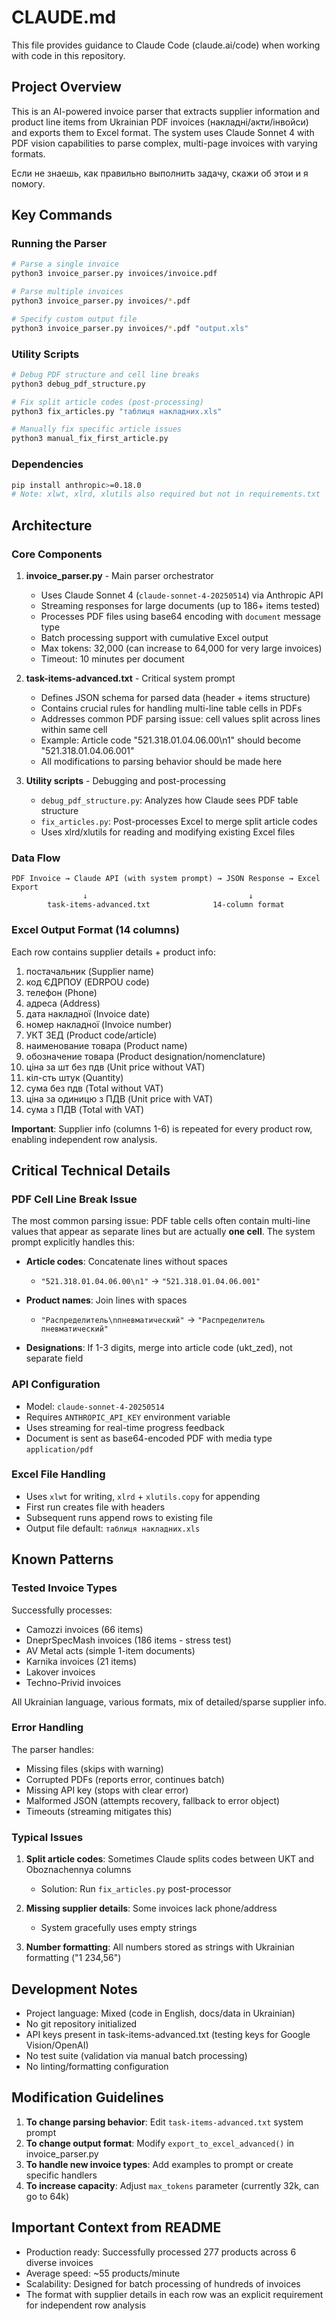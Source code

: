 # CLAUDE.md

This file provides guidance to Claude Code (claude.ai/code) when working with code in this repository.

## Project Overview

This is an AI-powered invoice parser that extracts supplier information and product line items from Ukrainian PDF invoices (накладні/акти/інвойси) and exports them to Excel format. The system uses Claude Sonnet 4 with PDF vision capabilities to parse complex, multi-page invoices with varying formats.

Если не знаешь, как правильно выполнить задачу, скажи об этои и я помогу.

## Key Commands

### Running the Parser

```bash
# Parse a single invoice
python3 invoice_parser.py invoices/invoice.pdf

# Parse multiple invoices
python3 invoice_parser.py invoices/*.pdf

# Specify custom output file
python3 invoice_parser.py invoices/*.pdf "output.xls"
```

### Utility Scripts

```bash
# Debug PDF structure and cell line breaks
python3 debug_pdf_structure.py

# Fix split article codes (post-processing)
python3 fix_articles.py "таблиця накладних.xls"

# Manually fix specific article issues
python3 manual_fix_first_article.py
```

### Dependencies

```bash
pip install anthropic>=0.18.0
# Note: xlwt, xlrd, xlutils also required but not in requirements.txt
```

## Architecture

### Core Components

1. **invoice_parser.py** - Main parser orchestrator
   - Uses Claude Sonnet 4 (`claude-sonnet-4-20250514`) via Anthropic API
   - Streaming responses for large documents (up to 186+ items tested)
   - Processes PDF files using base64 encoding with `document` message type
   - Batch processing support with cumulative Excel output
   - Max tokens: 32,000 (can increase to 64,000 for very large invoices)
   - Timeout: 10 minutes per document

2. **task-items-advanced.txt** - Critical system prompt
   - Defines JSON schema for parsed data (header + items structure)
   - Contains crucial rules for handling multi-line table cells in PDFs
   - Addresses common PDF parsing issue: cell values split across lines within same cell
   - Example: Article code "521.318.01.04.06.00\n1" should become "521.318.01.04.06.001"
   - All modifications to parsing behavior should be made here

3. **Utility scripts** - Debugging and post-processing
   - `debug_pdf_structure.py`: Analyzes how Claude sees PDF table structure
   - `fix_articles.py`: Post-processes Excel to merge split article codes
   - Uses xlrd/xlutils for reading and modifying existing Excel files

### Data Flow

```
PDF Invoice → Claude API (with system prompt) → JSON Response → Excel Export
                ↓                                    ↓
        task-items-advanced.txt              14-column format
```

### Excel Output Format (14 columns)

Each row contains supplier details + product info:

1. постачальник (Supplier name)
2. код ЄДРПОУ (EDRPOU code)
3. телефон (Phone)
4. адреса (Address)
5. дата накладної (Invoice date)
6. номер накладної (Invoice number)
7. УКТ ЗЕД (Product code/article)
8. наименование товара (Product name)
9. обозначение товара (Product designation/nomenclature)
10. ціна за шт без пдв (Unit price without VAT)
11. кіл-сть штук (Quantity)
12. сума без пдв (Total without VAT)
13. ціна за одиницю з ПДВ (Unit price with VAT)
14. сума з ПДВ (Total with VAT)

**Important**: Supplier info (columns 1-6) is repeated for every product row, enabling independent row analysis.

## Critical Technical Details

### PDF Cell Line Break Issue

The most common parsing issue: PDF table cells often contain multi-line values that appear as separate lines but are actually **one cell**. The system prompt explicitly handles this:

- **Article codes**: Concatenate lines without spaces
  - `"521.318.01.04.06.00\n1"` → `"521.318.01.04.06.001"`

- **Product names**: Join lines with spaces
  - `"Распределитель\nпневматический"` → `"Распределитель пневматический"`

- **Designations**: If 1-3 digits, merge into article code (ukt_zed), not separate field

### API Configuration

- Model: `claude-sonnet-4-20250514`
- Requires `ANTHROPIC_API_KEY` environment variable
- Uses streaming for real-time progress feedback
- Document is sent as base64-encoded PDF with media type `application/pdf`

### Excel File Handling

- Uses `xlwt` for writing, `xlrd` + `xlutils.copy` for appending
- First run creates file with headers
- Subsequent runs append rows to existing file
- Output file default: `таблиця накладних.xls`

## Known Patterns

### Tested Invoice Types

Successfully processes:
- Camozzi invoices (66 items)
- DneprSpecMash invoices (186 items - stress test)
- AV Metal acts (simple 1-item documents)
- Karnika invoices (21 items)
- Lakover invoices
- Techno-Privid invoices

All Ukrainian language, various formats, mix of detailed/sparse supplier info.

### Error Handling

The parser handles:
- Missing files (skips with warning)
- Corrupted PDFs (reports error, continues batch)
- Missing API key (stops with clear error)
- Malformed JSON (attempts recovery, fallback to error object)
- Timeouts (streaming mitigates this)

### Typical Issues

1. **Split article codes**: Sometimes Claude splits codes between UKT and Oboznachennya columns
   - Solution: Run `fix_articles.py` post-processor

2. **Missing supplier details**: Some invoices lack phone/address
   - System gracefully uses empty strings

3. **Number formatting**: All numbers stored as strings with Ukrainian formatting ("1 234,56")

## Development Notes

- Project language: Mixed (code in English, docs/data in Ukrainian)
- No git repository initialized
- API keys present in task-items-advanced.txt (testing keys for Google Vision/OpenAI)
- No test suite (validation via manual batch processing)
- No linting/formatting configuration

## Modification Guidelines

1. **To change parsing behavior**: Edit `task-items-advanced.txt` system prompt
2. **To change output format**: Modify `export_to_excel_advanced()` in invoice_parser.py
3. **To handle new invoice types**: Add examples to prompt or create specific handlers
4. **To increase capacity**: Adjust `max_tokens` parameter (currently 32k, can go to 64k)

## Important Context from README

- Production ready: Successfully processed 277 products across 6 diverse invoices
- Average speed: ~55 products/minute
- Scalability: Designed for batch processing of hundreds of invoices
- The format with supplier details in each row was an explicit requirement for independent row analysis
